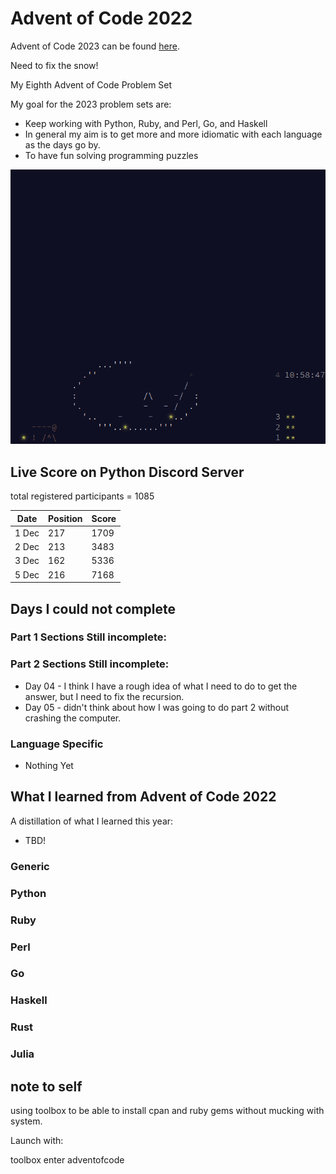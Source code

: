 # Advent of Code 2022

Advent of Code 2023 can be found [here](https://adventofcode.com/2023).

Need to fix the snow! 

My Eighth Advent of Code Problem Set

My goal for the 2023 problem sets are:

- Keep working with Python, Ruby, and Perl, Go, and Haskell
- In general my aim is to get more and more idiomatic with each language as the days go by.
- To have fun solving programming puzzles

![2023 stars](https://github.com/djotaku/adventofcode/blob/ef49ac2fcf8a281e4c67a00cba0750510e44783f/screenshots/2023/20231203.png)


## Live Score on Python Discord Server

total registered participants = 1085 

| Date  | Position | Score |
|-------|----------|-------|
| 1 Dec | 217       | 1709    |
| 2 Dec | 213| 3483 |
| 3 Dec |162 | 5336|
|5 Dec| 216 | 7168 |


## Days I could not complete
### Part 1 Sections Still incomplete:


### Part 2 Sections Still incomplete:
- Day 04 - I think I have a rough idea of what I need to do to get the answer, but I need to fix the recursion. 
- Day 05 - didn't think about how I was going to do part 2 without crashing the computer.
### Language Specific
- Nothing Yet

## What I learned from Advent of Code 2022

A distillation of what I learned this year:
- TBD!

### Generic

### Python

### Ruby

### Perl

### Go

### Haskell

### Rust

### Julia

## note to self

using toolbox to be able to install cpan and ruby gems without mucking with system.

Launch with:

toolbox enter adventofcode
